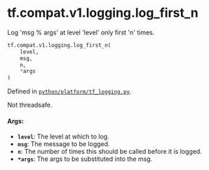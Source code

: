 <div itemscope itemtype="http://developers.google.com/ReferenceObject">
<meta itemprop="name" content="tf.compat.v1.logging.log_first_n" />
<meta itemprop="path" content="Stable" />
</div>

# tf.compat.v1.logging.log_first_n

Log 'msg % args' at level 'level' only first 'n' times.

``` python
tf.compat.v1.logging.log_first_n(
    level,
    msg,
    n,
    *args
)
```



Defined in [`python/platform/tf_logging.py`](/code/stable/tensorflow/python/platform/tf_logging.py).

<!-- Placeholder for "Used in" -->

Not threadsafe.

#### Args:


* <b>`level`</b>: The level at which to log.
* <b>`msg`</b>: The message to be logged.
* <b>`n`</b>: The number of times this should be called before it is logged.
* <b>`*args`</b>: The args to be substituted into the msg.